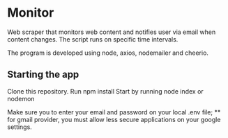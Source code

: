 # Monitor

Web scraper that monitors web content and notifies user via email when content changes. The script runs on specific time intervals.

The program is developed using node, axios, nodemailer and cheerio.

## Starting the app

Clone this repository. 
Run npm install
Start by running node index or nodemon

Make sure you to enter your email and password on your local .env file;
** for gmail provider, you must allow less secure applications on your google settings.

